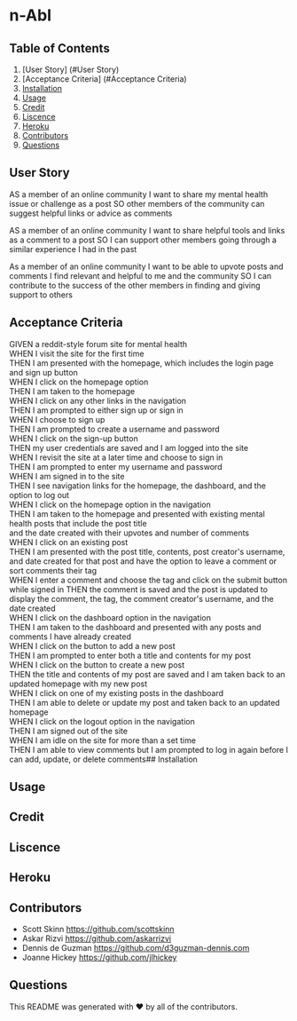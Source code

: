 # n-Abl

## Table of Contents

1. [User Story] (#User Story)
2. [Acceptance Criteria] (#Acceptance Criteria)
3. [Installation](#Installation)
4. [Usage](#Usage)
5. [Credit](#Credit)
6. [Liscence](#Liscence)
7. [Heroku](#Heroku)
8. [Contributors](#Contributors)
9. [Questions](#Questions)

## User Story
AS a member of an online community
I want to share my mental health issue or challenge as a post
SO other members of the community can suggest helpful links or advice as comments

AS a member of an online community
I want to share helpful tools and links as a comment to a post
SO I can support other members going through a similar experience I had in the past

As a member of an online community
I want to be able to upvote posts and comments I find relevant and helpful to me and the community
SO I can contribute to the success of the other members in finding and giving support to others

## Acceptance Criteria
GIVEN a reddit-style forum site for mental health<br>
WHEN I visit the site for the first time<br>
THEN I am presented with the homepage, which includes the login page and sign up button<br>
WHEN I click on the homepage option<br>
THEN I am taken to the homepage<br>
WHEN I click on any other links in the navigation<br>
THEN I am prompted to either sign up or sign in<br>
WHEN I choose to sign up<br>
THEN I am prompted to create a username and password<br>
WHEN I click on the sign-up button<br>
THEN my user credentials are saved and I am logged into the site<br>
WHEN I revisit the site at a later time and choose to sign in<br>
THEN I am prompted to enter my username and password<br>
WHEN I am signed in to the site<br>
THEN I see navigation links for the homepage, the dashboard, and the option to log out<br>
WHEN I click on the homepage option in the navigation<br>THEN I am taken to the homepage and presented with existing mental health posts that include the post title<br>
and the date created with their upvotes and number of comments<br>
WHEN I click on an existing post<br>
THEN I am presented with the post title, contents, post creator's username, and date created for that post and have the option to leave a comment or sort comments 
their tag<br>
WHEN I enter a comment and choose the tag and click on the submit button while signed in
THEN the comment is saved and the post is updated to display the comment, the tag, the comment creator's username, and the date created<br>
WHEN I click on the dashboard option in the navigation<br>
THEN I am taken to the dashboard and presented with any posts and comments I have already created<br>
WHEN I click on the button to add a new post<br>
THEN I am prompted to enter both a title and contents for my post<br>
WHEN I click on the button to create a new post<br>
THEN the title and contents of my post are saved and I am taken back to an updated homepage with my new post<br>
WHEN I click on one of my existing posts in the dashboard<br>
THEN I am able to delete or update my post and taken back to an updated homepage<br>
WHEN I click on the logout option in the navigation<br>
THEN I am signed out of the site<br>
WHEN I am idle on the site for more than a set time<br>
THEN I am able to view comments but I am prompted to log in again before I can add, update, or delete comments## Installation
 
## Usage

## Credit
 
## Liscence

## Heroku

## Contributors   
 * Scott Skinn      https://github.com/scottskinn
 * Askar Rizvi      https://github.com/askarrizvi
 * Dennis de Guzman    https://github.com/d3guzman-dennis.com 
 * Joanne Hickey    https://github.com/jlhickey 
 
 
 
 ## Questions
 

This README was generated with ❤️ by all of the contributors.
